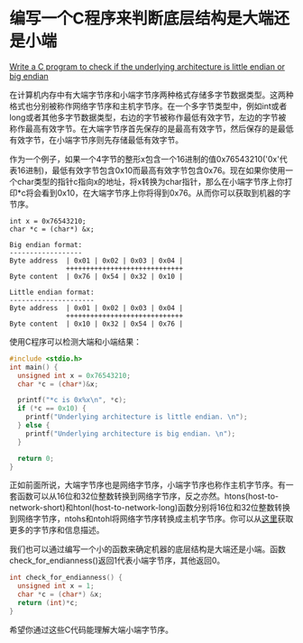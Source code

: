 # 编写一个C程序来判断底层结构是大端还是小端

[Write a C program to check if the underlying architecture is little endian or big endian](https://www.cs-fundamentals.com/tech-interview/c/c-program-to-check-little-and-big-endian-architecture.php)

在计算机内存中有大端字节序和小端字节序两种格式存储多字节数据类型。这两种格式也分别被称作网络字节序和主机字节序。在一个多字节类型中，例如int或者long或者其他多字节数据类型，右边的字节被称作最低有效字节，左边的字节被称作最高有效字节。在大端字节序首先保存的是最高有效字节，然后保存的是最低有效字节，在小端字节序则先存储最低有效字节。

作为一个例子，如果一个4字节的整形x包含一个16进制的值0x76543210('0x'代表16进制)，最低有效字节包含0x10而最高有效字节包含0x76。现在如果你使用一个char类型的指针c指向x的地址，将x转换为char指针，那么在小端字节序上你打印*c将会看到0x10，在大端字节序上你将得到0x76。从而你可以获取到机器的字节序。

```console
int x = 0x76543210;
char *c = (char*) &x;

Big endian format:
------------------
Byte address  | 0x01 | 0x02 | 0x03 | 0x04 |
              +++++++++++++++++++++++++++++
Byte content  | 0x76 | 0x54 | 0x32 | 0x10 |

Little endian format:
---------------------
Byte address  | 0x01 | 0x02 | 0x03 | 0x04 |
              +++++++++++++++++++++++++++++
Byte content  | 0x10 | 0x32 | 0x54 | 0x76 |
```

使用C程序可以检测大端和小端结果：

```c
#include <stdio.h>
int main() {
  unsigned int x = 0x76543210;
  char *c = (char*)&x;

  printf("*c is 0x%x\n", *c);
  if (*c == 0x10) {
    printf("Underlying architecture is little endian. \n");
  } else {
    printf("Underlying architecture is big endian. \n");
  }

  return 0;
}
```

正如前面所说，大端字节序也是网络字节序，小端字节序也称作主机字节序。有一套函数可以从16位和32位整数转换到网络字节序，反之亦然。htons(host-to-network-short)和htonl(host-to-network-long)函数分别将16位和32位整数转换到网络字节序，ntohs和ntohl将网络字节序转换成主机字节序。你可以从[这里](https://www.cs-fundamentals.com/c-programming/endianness-little-and-big-endian.php)获取更多的字节序和信息描述。

我们也可以通过编写一个小的函数来确定机器的底层结构是大端还是小端。函数check_for_endianness()返回1代表小端字节序，其他返回0。

```c
int check_for_endianness() {
  unsigned int x = 1;
  char *c = (char*) &x;
  return (int)*c;
}
```

希望你通过这些C代码能理解大端小端字节序。
